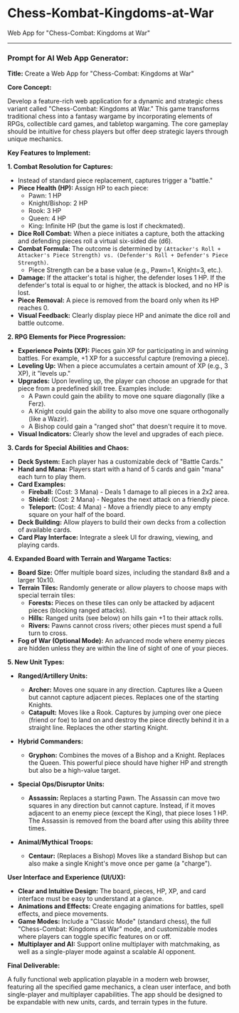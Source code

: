 # Chess-Kombat-Kingdoms-at-War
Web App for "Chess-Combat: Kingdoms at War"

***

### **Prompt for AI Web App Generator:**

**Title:** Create a Web App for "Chess-Combat: Kingdoms at War"

**Core Concept:**

Develop a feature-rich web application for a dynamic and strategic chess variant called "Chess-Combat: Kingdoms at War." This game transforms traditional chess into a fantasy wargame by incorporating elements of RPGs, collectible card games, and tabletop wargaming. The core gameplay should be intuitive for chess players but offer deep strategic layers through unique mechanics.

**Key Features to Implement:**

**1. Combat Resolution for Captures:**
*   Instead of standard piece replacement, captures trigger a "battle."
*   **Piece Health (HP):** Assign HP to each piece:
    *   Pawn: 1 HP
    *   Knight/Bishop: 2 HP
    *   Rook: 3 HP
    *   Queen: 4 HP
    *   King: Infinite HP (but the game is lost if checkmated).
*   **Dice Roll Combat:** When a piece initiates a capture, both the attacking and defending pieces roll a virtual six-sided die (d6).
*   **Combat Formula:** The outcome is determined by `(Attacker's Roll + Attacker's Piece Strength) vs. (Defender's Roll + Defender's Piece Strength)`.
    *   Piece Strength can be a base value (e.g., Pawn=1, Knight=3, etc.).
*   **Damage:** If the attacker's total is higher, the defender loses 1 HP. If the defender's total is equal to or higher, the attack is blocked, and no HP is lost.
*   **Piece Removal:** A piece is removed from the board only when its HP reaches 0.
*   **Visual Feedback:** Clearly display piece HP and animate the dice roll and battle outcome.

**2. RPG Elements for Piece Progression:**
*   **Experience Points (XP):** Pieces gain XP for participating in and winning battles. For example, +1 XP for a successful capture (removing a piece).
*   **Leveling Up:** When a piece accumulates a certain amount of XP (e.g., 3 XP), it "levels up."
*   **Upgrades:** Upon leveling up, the player can choose an upgrade for that piece from a predefined skill tree. Examples include:
    *   A Pawn could gain the ability to move one square diagonally (like a Ferz).
    *   A Knight could gain the ability to also move one square orthogonally (like a Wazir).
    *   A Bishop could gain a "ranged shot" that doesn't require it to move.
*   **Visual Indicators:** Clearly show the level and upgrades of each piece.

**3. Cards for Special Abilities and Chaos:**
*   **Deck System:** Each player has a customizable deck of "Battle Cards."
*   **Hand and Mana:** Players start with a hand of 5 cards and gain "mana" each turn to play them.
*   **Card Examples:**
    *   **Fireball:** (Cost: 3 Mana) - Deals 1 damage to all pieces in a 2x2 area.
    *   **Shield:** (Cost: 2 Mana) - Negates the next attack on a friendly piece.
    *   **Teleport:** (Cost: 4 Mana) - Move a friendly piece to any empty square on your half of the board.
*   **Deck Building:** Allow players to build their own decks from a collection of available cards.
*   **Card Play Interface:** Integrate a sleek UI for drawing, viewing, and playing cards.

**4. Expanded Board with Terrain and Wargame Tactics:**
*   **Board Size:** Offer multiple board sizes, including the standard 8x8 and a larger 10x10.
*   **Terrain Tiles:** Randomly generate or allow players to choose maps with special terrain tiles:
    *   **Forests:** Pieces on these tiles can only be attacked by adjacent pieces (blocking ranged attacks).
    *   **Hills:** Ranged units (see below) on hills gain +1 to their attack rolls.
    *   **Rivers:** Pawns cannot cross rivers; other pieces must spend a full turn to cross.
*   **Fog of War (Optional Mode):** An advanced mode where enemy pieces are hidden unless they are within the line of sight of one of your pieces.

**5. New Unit Types:**

*   **Ranged/Artillery Units:**
    *   **Archer:** Moves one square in any direction. Captures like a Queen but cannot capture adjacent pieces. Replaces one of the starting Knights.
    *   **Catapult:** Moves like a Rook. Captures by jumping over one piece (friend or foe) to land on and destroy the piece directly behind it in a straight line. Replaces the other starting Knight.

*   **Hybrid Commanders:**
    *   **Gryphon:** Combines the moves of a Bishop and a Knight. Replaces the Queen. This powerful piece should have higher HP and strength but also be a high-value target.

*   **Special Ops/Disruptor Units:**
    *   **Assassin:** Replaces a starting Pawn. The Assassin can move two squares in any direction but cannot capture. Instead, if it moves adjacent to an enemy piece (except the King), that piece loses 1 HP. The Assassin is removed from the board after using this ability three times.

*   **Animal/Mythical Troops:**
    *   **Centaur:** (Replaces a Bishop) Moves like a standard Bishop but can also make a single Knight's move once per game (a "charge").

**User Interface and Experience (UI/UX):**

*   **Clear and Intuitive Design:** The board, pieces, HP, XP, and card interface must be easy to understand at a glance.
*   **Animations and Effects:** Create engaging animations for battles, spell effects, and piece movements.
*   **Game Modes:** Include a "Classic Mode" (standard chess), the full "Chess-Combat: Kingdoms at War" mode, and customizable modes where players can toggle specific features on or off.
*   **Multiplayer and AI:** Support online multiplayer with matchmaking, as well as a single-player mode against a scalable AI opponent.

**Final Deliverable:**

A fully functional web application playable in a modern web browser, featuring all the specified game mechanics, a clean user interface, and both single-player and multiplayer capabilities. The app should be designed to be expandable with new units, cards, and terrain types in the future.

